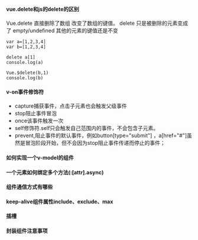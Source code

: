 #### vue.delete和js的delete的区别
Vue.delete 直接删除了数组 改变了数组的键值。
delete 只是被删除的元素变成了 empty/undefined 其他的元素的键值还是不变
```
var a=[1,2,3,4]
var b=[1,2,3,4]

delete a[1]
console.log(a)

Vue.$delete(b,1)
console.log(b)
```

#### v-on事件修饰符
  - capture捕获事件，点击子元素也会触发父级事件
  - stop阻止事件冒泡
  - once该事件触发一次
  - self修饰符.self只会触发自己范围内的事件，不会包含子元素。
  - prevent,阻止事件的默认事件，例如button[type="submit"] ，a[href="#"]虽然是冒泡阶段开始，但不会因为stop阻止事件传递而停止的事件；

#### 如何实现一个v-model的组件

#### 一个元素如何绑定多个方法(:[attr].async)

#### 组件通信方式有哪些

#### keep-alive组件属性include、exclude、max

#### 插槽

#### 封装组件注意事项


